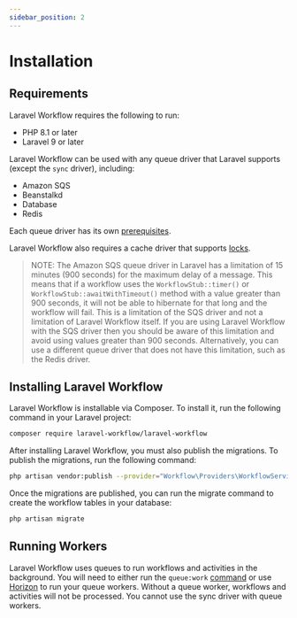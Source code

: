 ```yaml
---
sidebar_position: 2
---
```


# Installation

## Requirements

Laravel Workflow requires the following to run:

- PHP 8.1 or later
- Laravel 9 or later

Laravel Workflow can be used with any queue driver that Laravel supports (except the `sync` driver), including:

- Amazon SQS
- Beanstalkd
- Database
- Redis

Each queue driver has its own [prerequisites](https://laravel.com/docs/10.x/queues#driver-prerequisites).

Laravel Workflow also requires a cache driver that supports [locks](https://laravel.com/docs/10.x/cache#atomic-locks).

> NOTE: The Amazon SQS queue driver in Laravel has a limitation of 15 minutes (900 seconds) for the maximum delay of a message. This means that if a workflow uses the `WorkflowStub::timer()` or `WorkflowStub::awaitWithTimeout()` method with a value greater than 900 seconds, it will not be able to hibernate for that long and the workflow will fail. This is a limitation of the SQS driver and not a limitation of Laravel Workflow itself. If you are using Laravel Workflow with the SQS driver then you should be aware of this limitation and avoid using values greater than 900 seconds. Alternatively, you can use a different queue driver that does not have this limitation, such as the Redis driver.

## Installing Laravel Workflow

Laravel Workflow is installable via Composer. To install it, run the following command in your Laravel project:

```bash
composer require laravel-workflow/laravel-workflow
```

After installing Laravel Workflow, you must also publish the migrations. To publish the migrations, run the following command:

```bash
php artisan vendor:publish --provider="Workflow\Providers\WorkflowServiceProvider" --tag="migrations"
```

Once the migrations are published, you can run the migrate command to create the workflow tables in your database:

```bash
php artisan migrate
```

## Running Workers

Laravel Workflow uses queues to run workflows and activities in the background. You will need to either run the `queue:work` [command](https://laravel.com/docs/10.x/queues#the-queue-work-command) or use [Horizon](https://laravel.com/docs/10.x/horizon) to run your queue workers. Without a queue worker, workflows and activities will not be processed. You cannot use the sync driver with queue workers.
